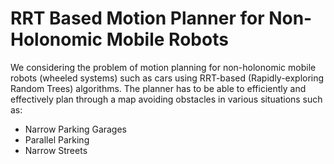 # RRT Based Motion Planner for Non-Holonomic Mobile Robots


We considering the problem of motion planning for non-holonomic mobile robots (wheeled systems) such as cars using RRT-based (Rapidly-exploring Random Trees) algorithms. The planner has to be able to efficiently and effectively plan through a map avoiding obstacles in various situations such as:


- Narrow Parking Garages
- Parallel Parking
- Narrow Streets
